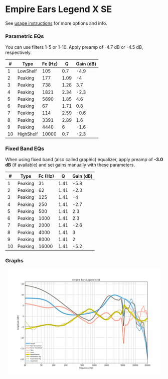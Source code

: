 # Empire Ears Legend X SE
See [usage instructions](https://github.com/jaakkopasanen/AutoEq#usage) for more options and info.

### Parametric EQs
You can use filters 1-5 or 1-10. Apply preamp of -4.7 dB or -4.5 dB, respectively.

|   # | Type      |   Fc (Hz) |    Q |   Gain (dB) |
|-----|-----------|-----------|------|-------------|
|   1 | LowShelf  |       105 | 0.7  |        -4.9 |
|   2 | Peaking   |       177 | 1.09 |        -4   |
|   3 | Peaking   |       738 | 1.28 |         3.7 |
|   4 | Peaking   |      1821 | 2.34 |        -2.3 |
|   5 | Peaking   |      5690 | 1.85 |         4.6 |
|   6 | Peaking   |        67 | 1.71 |         0.8 |
|   7 | Peaking   |       114 | 2.59 |        -0.6 |
|   8 | Peaking   |      3391 | 2.89 |         1.6 |
|   9 | Peaking   |      4440 | 6    |        -1.6 |
|  10 | HighShelf |     10000 | 0.7  |        -2.3 |

### Fixed Band EQs
When using fixed band (also called graphic) equalizer, apply preamp of **-3.0 dB** (if available) and set gains manually with these parameters.

|   # | Type    |   Fc (Hz) |    Q |   Gain (dB) |
|-----|---------|-----------|------|-------------|
|   1 | Peaking |        31 | 1.41 |        -5.8 |
|   2 | Peaking |        62 | 1.41 |        -2.3 |
|   3 | Peaking |       125 | 1.41 |        -4   |
|   4 | Peaking |       250 | 1.41 |        -2.7 |
|   5 | Peaking |       500 | 1.41 |         2.3 |
|   6 | Peaking |      1000 | 1.41 |         2.3 |
|   7 | Peaking |      2000 | 1.41 |        -2.6 |
|   8 | Peaking |      4000 | 1.41 |         3   |
|   9 | Peaking |      8000 | 1.41 |         2   |
|  10 | Peaking |     16000 | 1.41 |        -5.2 |

### Graphs
![](./Empire%20Ears%20Legend%20X%20SE.png)
